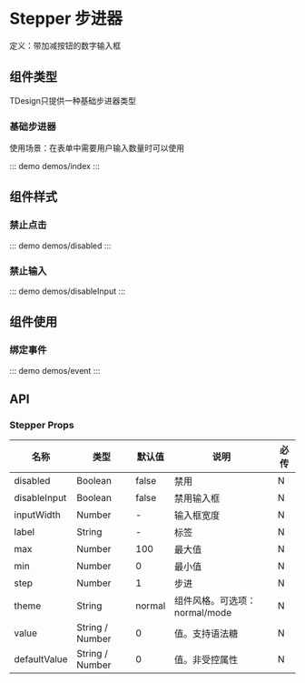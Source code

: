 # Stepper 步进器

定义：带加减按钮的数字输入框

## 组件类型

TDesign只提供一种基础步进器类型

### 基础步进器

使用场景：在表单中需要用户输入数量时可以使用

::: demo demos/index
:::

## 组件样式

### 禁止点击

::: demo demos/disabled
:::

### 禁止输入

::: demo demos/disableInput
:::

## 组件使用

### 绑定事件

::: demo demos/event
:::

## API

### Stepper Props
名称 | 类型 | 默认值 | 说明 | 必传
-- | -- | -- | -- | --
disabled | Boolean | false | 禁用 | N
disableInput | Boolean | false | 禁用输入框 | N
inputWidth | Number | - | 输入框宽度 | N
label | String | - | 标签 | N
max | Number | 100 | 最大值 | N
min | Number | 0 | 最小值 | N
step | Number | 1 | 步进 | N
theme | String | normal | 组件风格。可选项：normal/mode | N
value | String / Number | 0 | 值。支持语法糖 | N
defaultValue | String / Number | 0 | 值。非受控属性 | N

